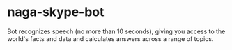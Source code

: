 # naga-skype-bot
Bot recognizes speech (no more than 10 seconds), giving you access to the world's facts and data and calculates answers across a range of topics.
